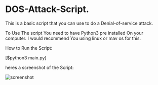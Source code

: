 # DOS-Attack-Script.
This is a basic script that you can use to do a Denial-of-service attack.

To Use The script You need to have Python3 pre installed On your computer.
I would recommend You using linux or mav os for this.

How to Run the Script:

[$python3 main.py]


heres a screenshot of the Script:

![screenshot](https://github.com/d4az/DOS-Attack-Script./blob/main/dos-scr)
